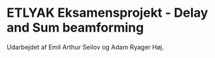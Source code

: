 # ETLYAK Eksamensprojekt - Delay and Sum beamforming

Udarbejdet af Emil Arthur Seilov og Adam Ryager Høj.
